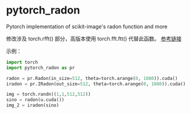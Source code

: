 # pytorch_radon
Pytorch implementation of scikit-image's radon function and more

修改涉及 torch.rfft() 部分，高版本使用 torch.fft.ftt() 代替此函数。
[参考链接](https://zhuanlan.zhihu.com/p/422962341)

示例：
```python
import torch
import pytorch_radon as pr

radon = pr.Radon(in_size=512, theta=torch.arange(0, 1080)).cuda()
iradon = pr.IRadon(out_size=512, theta=torch.arange(0, 1080)).cuda()

img = torch.randn((1,1,512,512))
sino = radon(u.cuda())
img_2 = iradon(sino)
```
